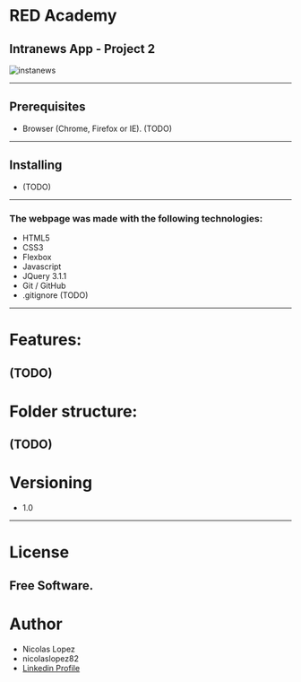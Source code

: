 # RED Academy
## Intranews App - Project 2

![instanews](https://user-images.githubusercontent.com/6266503/52168945-b060a200-26e5-11e9-95f8-35aa6470838e.gif)

----
## Prerequisites
- Browser (Chrome, Firefox or IE).
(TODO)
----
## Installing
- (TODO)
----
### The webpage was made with the following technologies:

- HTML5
- CSS3
- Flexbox
- Javascript
- JQuery 3.1.1
- Git / GitHub
- .gitignore
(TODO)
----
# Features:
 (TODO)
----
# Folder structure:
 (TODO)
----
# Versioning 
- 1.0
----
# License
Free Software.
----
# Author
- Nicolas Lopez 
- nicolaslopez82
- [Linkedin Profile](https://www.linkedin.com/in/nicolaslopez82/)
